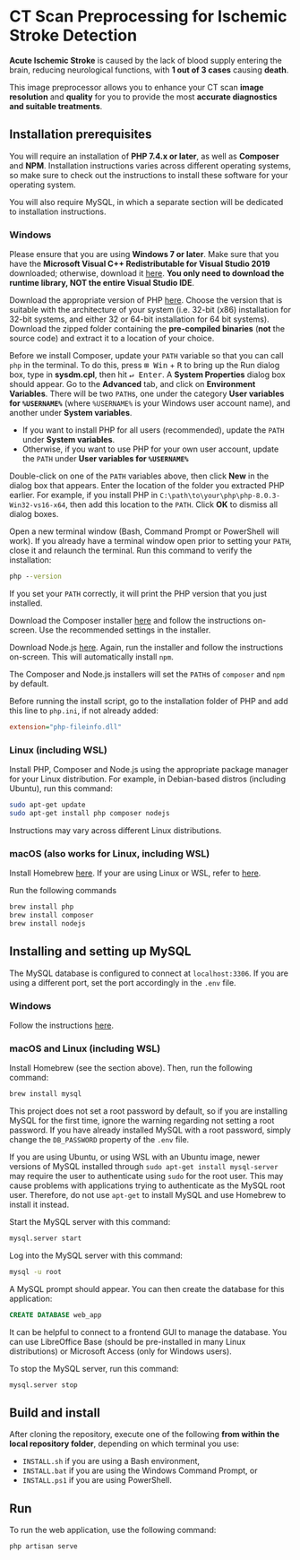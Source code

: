 # CT Scan Preprocessing for Ischemic Stroke Detection

**Acute Ischemic Stroke** is caused by the lack of blood supply entering the brain, reducing neurological functions, with **1 out of 3 cases** causing **death**.

This image preprocessor allows you to enhance your CT scan **image resolution** and **quality** for you to provide the most **accurate diagnostics and suitable treatments**.

## Installation prerequisites

You will require an installation of **PHP 7.4.x or later**, as well as **Composer** and **NPM**. Installation instructions varies across different operating systems, so make sure to check out the instructions to install these software for your operating system.

You will also require MySQL, in which a separate section will be dedicated to installation instructions.

### Windows

Please ensure that you are using **Windows 7 or later**. Make sure that you have the **Microsoft Visual C++ Redistributable for Visual Studio 2019** downloaded; otherwise, download it [here](https://visualstudio.microsoft.com/downloads/). **You only need to download the runtime library, NOT the entire Visual Studio IDE**.

Download the appropriate version of PHP [here](https://windows.php.net/download/). Choose the version that is suitable with the architecture of your system (i.e. 32-bit (x86) installation for 32-bit systems, and either 32 or 64-bit installation for 64 bit systems). Download the zipped folder containing the **pre-compiled binaries** (**not** the source code) and extract it to a location of your choice.

Before we install Composer, update your ```PATH``` variable so that you can call ```php``` in the terminal. To do this, press <kbd>⊞ Win</kbd> + <kbd>R</kbd> to bring up the Run dialog box, type in **sysdm.cpl**, then hit <kbd>↵ Enter</kbd>. A **System Properties** dialog box should appear. Go to the **Advanced** tab, and click on **Environment Variables**. There will be two ```PATH```s, one under the category **User variables for ```%USERNAME%```** (where ```%USERNAME%``` is your Windows user account name), and another under **System variables**.

- If you want to install PHP for all users (recommended), update the ```PATH``` under **System variables**.
- Otherwise, if you want to use PHP for your own user account, update the ```PATH``` under **User variables for ```%USERNAME%```**

Double-click on one of the ```PATH``` variables above, then click **New** in the dialog box that appears. Enter the location of the folder you extracted PHP earlier. For example, if you install PHP in ```C:\path\to\your\php\php-8.0.3-Win32-vs16-x64```, then add this location to the ```PATH```. Click **OK** to dismiss all dialog boxes.

Open a new terminal window (Bash, Command Prompt or PowerShell will work). If you already have a terminal window open prior to setting your ```PATH```, close it and relaunch the terminal. Run this command to verify the installation:

```bat
php --version
```

If you set your ```PATH``` correctly, it will print the PHP version that you just installed.

Download the Composer installer [here](https://getcomposer.org/Composer-Setup.exe) and follow the instructions on-screen. Use the recommended settings in the installer.

Download Node.js [here](https://nodejs.org). Again, run the installer and follow the instructions on-screen. This will automatically install ```npm```.

The Composer and Node.js installers will set the ```PATH```s of ```composer``` and ```npm``` by default.

Before running the install script, go to the installation folder of PHP and add this line to ```php.ini```, if not already added:

```ini
extension="php-fileinfo.dll"
```

### Linux (including WSL)

Install PHP, Composer and Node.js using the appropriate package manager for your Linux distribution. For example, in Debian-based distros (including Ubuntu), run this command:

```sh
sudo apt-get update
sudo apt-get install php composer nodejs
```

Instructions may vary across different Linux distributions.

### macOS (also works for Linux, including WSL)

Install Homebrew [here](https://brew.sh). If your are using Linux or WSL, refer to [here](https://docs.brew.sh/Homebrew-on-Linux).

Run the following commands

```sh
brew install php
brew install composer
brew install nodejs
```

## Installing and setting up MySQL

The MySQL database is configured to connect at ```localhost:3306```. If you are using a different port, set the port accordingly in the ```.env``` file.

### Windows

Follow the instructions [here](https://dev.mysql.com/doc/refman/8.0/en/windows-installation.html).

### macOS and Linux (including WSL)

Install Homebrew (see the section above). Then, run the following command:

```sh
brew install mysql
```

This project does not set a root password by default, so if you are installing MySQL for the first time, ignore the warning regarding not setting a root password. If you have already installed MySQL with a root password, simply change the ```DB_PASSWORD``` property of the ```.env``` file.

If you are using Ubuntu, or using WSL with an Ubuntu image, newer versions of MySQL installed through ```sudo apt-get install mysql-server``` may require the user to authenticate using ```sudo``` for the root user. This may cause problems with applications trying to authenticate as the MySQL root user. Therefore, do not use ```apt-get``` to install MySQL and use Homebrew to install it instead.

Start the MySQL server with this command:

```sh
mysql.server start
```

Log into the MySQL server with this command:

```sh
mysql -u root
```

A MySQL prompt should appear. You can then create the database for this application:

```sql
CREATE DATABASE web_app
```

It can be helpful to connect to a frontend GUI to manage the database. You can use LibreOffice Base (should be pre-installed in many Linux distributions) or Microsoft Access (only for Windows users).

To stop the MySQL server, run this command:

```sh
mysql.server stop
```

## Build and install

After cloning the repository, execute one of the following **from within the local repository folder**, depending on which terminal you use:

- ```INSTALL.sh``` if you are using a Bash environment,
- ```INSTALL.bat``` if you are using the Windows Command Prompt, or
- ```INSTALL.ps1``` if you are using PowerShell.

## Run

To run the web application, use the following command:

```sh
php artisan serve
```
